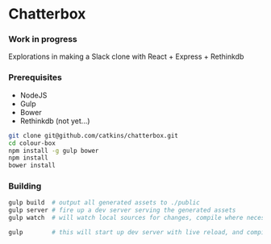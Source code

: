 # Chatterbox

### Work in progress

Explorations in making a Slack clone with React + Express + Rethinkdb

### Prerequisites

- NodeJS
- Gulp
- Bower
- Rethinkdb (not yet...)

```bash
git clone git@github.com/catkins/chatterbox.git
cd colour-box
npm install -g gulp bower
npm install
bower install
```

### Building

```bash
gulp build  # output all generated assets to ./public
gulp server # fire up a dev server serving the generated assets
gulp watch  # will watch local sources for changes, compile where necessary and copy to public

gulp        # this will start up dev server with live reload, and compile assets on changes
```
